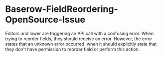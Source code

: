# Baserow-FieldReordering-OpenSource-Issue
Editors and lower are triggering an API call with a confusing error. When trying to reorder fields, they should receive an error. However, the error states that an unknown error occurred. when it should explicitly state that they don't have permission to reorder field or perform this action. 
